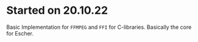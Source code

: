 # Started on 20.10.22
Basic Implementation for `FFMPEG` and `FFI` for C-libraries. Basically the core for Escher.
